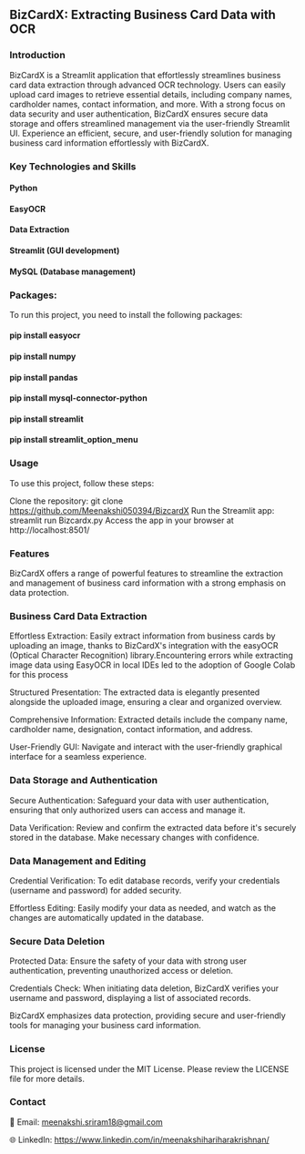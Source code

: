 ## BizCardX: Extracting Business Card Data with OCR

### Introduction

BizCardX is a Streamlit application that effortlessly streamlines business card data extraction through advanced OCR technology. Users can easily upload card images to retrieve essential details, including company names, cardholder names, contact information, and more. With a strong focus on data security and user authentication, BizCardX ensures secure data storage and offers streamlined management via the user-friendly Streamlit UI. Experience an efficient, secure, and user-friendly solution for managing business card information effortlessly with BizCardX.

### Key Technologies and Skills

#### Python
#### EasyOCR
#### Data Extraction
#### Streamlit (GUI development)
#### MySQL (Database management)

### Packages:
To run this project, you need to install the following packages:

#### pip install easyocr
#### pip install numpy
#### pip install pandas
#### pip install mysql-connector-python
#### pip install streamlit
#### pip install streamlit_option_menu

### Usage

To use this project, follow these steps:

Clone the repository: git clone https://github.com/Meenakshi050394/BizcardX
Run the Streamlit app: streamlit run Bizcardx.py
Access the app in your browser at http://localhost:8501/

### Features

BizCardX offers a range of powerful features to streamline the extraction and management of business card information with a strong emphasis on data protection.

### Business Card Data Extraction

Effortless Extraction: Easily extract information from business cards by uploading an image, thanks to BizCardX's integration with the easyOCR (Optical Character Recognition) library.Encountering errors while extracting image data using EasyOCR in local IDEs led to the adoption of 
Google Colab for this process

Structured Presentation: The extracted data is elegantly presented alongside the uploaded image, ensuring a clear and organized overview.

Comprehensive Information: Extracted details include the company name, cardholder name, designation, contact information, and address.

User-Friendly GUI: Navigate and interact with the user-friendly graphical interface for a seamless experience.

### Data Storage and Authentication

Secure Authentication: Safeguard your data with user authentication, ensuring that only authorized users can access and manage it.

Data Verification: Review and confirm the extracted data before it's securely stored in the database. Make necessary changes with confidence.

### Data Management and Editing

Credential Verification: To edit database records, verify your credentials (username and password) for added security.

Effortless Editing: Easily modify your data as needed, and watch as the changes are automatically updated in the database.

### Secure Data Deletion

Protected Data: Ensure the safety of your data with strong user authentication, preventing unauthorized access or deletion.

Credentials Check: When initiating data deletion, BizCardX verifies your username and password, displaying a list of associated records.

BizCardX emphasizes data protection, providing secure and user-friendly tools for managing your business card information.

### License

This project is licensed under the MIT License. Please review the LICENSE file for more details.

### Contact

📧 Email: meenakshi.sriram18@gmail.com

🌐 LinkedIn: https://www.linkedin.com/in/meenakshihariharakrishnan/
